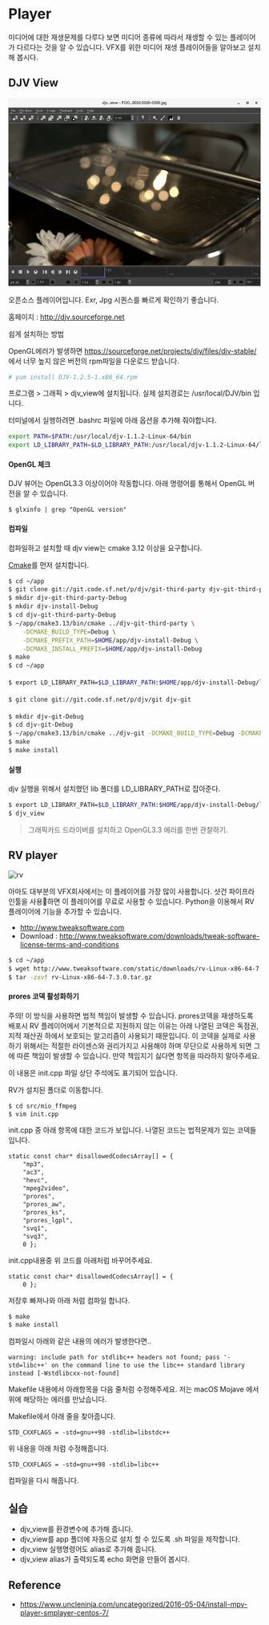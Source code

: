# Player
미디어에 대한 재생문제를 다루다 보면 미디어 종류에 따라서 재생할 수 있는 플레이어가 다르다는 것을 알 수 있습니다.
VFX를 위한 미디어 재생 플레이어들을 알아보고 설치해 봅시다.

## DJV View
![djvview](../figures/djvview.png)

오픈소스 플레이어입니다. Exr, Jpg 시퀀스를 빠르게 확인하기 좋습니다.

홈페이지 : http://djv.sourceforge.net

쉽게 설치하는 방법

OpenGL에러가 발생하면 https://sourceforge.net/projects/djv/files/djv-stable/ 에서 너무 높지 않은 버전의 rpm파일을 다운로드 받습니다.

```bash
# yum install DJV-1.2.5-1.x86_64.rpm
```

프로그램 > 그래픽 > djv_view에 설치됩니다.
실제 설치경로는 /usr/local/DJV/bin 입니다.

터미널에서 실행하려면 .bashrc 파일에 아래 옵션을 추가해 줘야합니다.

```bash
export PATH=$PATH:/usr/local/djv-1.1.2-Linux-64/bin
export LD_LIBRARY_PATH=$LD_LIBRARY_PATH:/usr/local/djv-1.1.2-Linux-64/lib
```

#### OpenGL 체크
DJV 뷰어는 OpenGL3.3 이상이어야 작동합니다. 아래 명령어를 통해서 OpenGL 버전을 알 수 있습니다.
```
$ glxinfo | grep "OpenGL version"
```

#### 컴파일
컴파일하고 설치할 때 djv view는 cmake 3.12 이상을 요구합니다.

[Cmake](cmake.md)를 먼저 설치합니다.

```bash
$ cd ~/app
$ git clone git://git.code.sf.net/p/djv/git-third-party djv-git-third-party
$ mkdir djv-git-third-party-Debug
$ mkdir djv-install-Debug
$ cd djv-git-third-party-Debug
$ ~/app/cmake3.13/bin/cmake ../djv-git-third-party \
    -DCMAKE_BUILD_TYPE=Debug \
    -DCMAKE_PREFIX_PATH=$HOME/app/djv-install-Debug \
    -DCMAKE_INSTALL_PREFIX=$HOME/app/djv-install-Debug
$ make
$ cd ~/app

$ export LD_LIBRARY_PATH=$LD_LIBRARY_PATH:$HOME/app/djv-install-Debug/lib

$ git clone git://git.code.sf.net/p/djv/git djv-git

$ mkdir djv-git-Debug
$ cd djv-git-Debug
$ ~/app/cmake3.13/bin/cmake ../djv-git -DCMAKE_BUILD_TYPE=Debug -DCMAKE_PREFIX_PATH=$HOME/app/djv-install-Debug -DDJV_THIRD_PARTY=$HOME/app/djv-install-Debug
$ make
$ make install
```

#### 실행
djv 실행을 위해서 설치했던 lib 폴더를 LD_LIBRARY_PATH로 잡아준다.

```bash
$ export LD_LIBRARY_PATH=$LD_LIBRARY_PATH:$HOME/app/djv-install-Debug/lib
$ djv_view
```

> 그래픽카드 드라이버를 설치하고 OpenGL3.3 에러를 한번 관찰하기.

## RV player

![rv](https://d2.alternativeto.net/dist/s/65d5a1c2-d8bc-e011-9727-0025902c7e73_2_full.jpg?format=jpg&width=1600&height=1600&mode=min&upscale=false)

아마도 대부분의 VFX회사에서는 이 플레이어를 가장 많이 사용합니다.
샷건 파이프라인툴을 사용하면 이 플레이어를 무료로 사용할 수 있습니다.
Python을 이용해서 RV 플레이어에 기능을 추가할 수 있습니다.

- http://www.tweaksoftware.com
- Download : http://www.tweaksoftware.com/downloads/tweak-software-license-terms-and-conditions

```bash
$ cd ~/app
$ wget http://www.tweaksoftware.com/static/downloads/rv-Linux-x86-64-7.3.0.tar.gz
$ tar -zxvf rv-Linux-x86-64-7.3.0.tar.gz
```

#### prores 코덱 활성화하기
주의! 이 방식을 사용하면 법적 책임이 발생할 수 있습니다.
prores코덱을 재생하도록 배포시 RV 플레이어에서 기본적으로 지원하지 않는 이유는
아래 나열된 코덱은 독점권, 지적 재산권 하에서 보호되는 알고리즘이 사용되기 때문입니다.
이 코덱을 실제로 사용하기 위해서는 적절한 라이센스와 권리가지고 사용해야 하며 무단으로 사용하게 되면 그에 따른 책임이 발생할 수 있습니다.
만약 책임지기 싫다면 항목을 따라하지 말아주세요.

이 내용은 init.cpp 파일 상단 주석에도 표기되어 있습니다.

RV가 설치된 폴더로 이동합니다.

```
$ cd src/mio_ffmpeg
$ vim init.cpp
```

init.cpp 중 아래 항목에 대한 코드가 보입니다. 나열된 코드는 법적문제가 있는 코덱들입니다.
```
static const char* disallowedCodecsArray[] = {
    "mp3",
    "ac3",
    "hevc",
    "mpeg2video",
    "prores",
    "prores_aw",
    "prores_ks",
    "prores_lgpl",
    "svq1",
    "svq3",
    0 };
```

init.cpp내용중 위 코드를 아래처럼 바꾸어주세요.
```
static const char* disallowedCodecsArray[] = {
    0 };
```


저장후 빠져나와 아래 처럼 컴파일 합니다.

```bash
$ make
$ make install
```

컴파일시 아래와 같은 내용의 에러가 발생한다면..

```
warning: include path for stdlibc++ headers not found; pass '-std=libc++' on the command line to use the libc++ standard library instead [-Wstdlibcxx-not-found]
```

Makefile 내용에서 아래항목을 다음 줄처럼 수정해주세요.
저는 macOS Mojave 에서 위에 해당하는 에러를 만났습니다.

Makefile에서 아래 줄을 찾아줍니다.
```
STD_CXXFLAGS = -std=gnu++98 -stdlib=libstdc++
```

위 내용을 아래 처럼 수정해줍니다.
```
STD_CXXFLAGS = -std=gnu++98 -stdlib=libc++
```

컴파일을 다시 해줍니다.

## 실습
- djv_view를 환경변수에 추가해 줍니다.
- djv_view를 app 폴더에 자동으로 설치 할 수 있도록 .sh 파일을 제작합니다.
- djv_view 실행명령어도 alias로 추가해 줍니다.
- djv_view alias가 출력되도록 echo 화면을 만들어 봅시다.

## Reference
- https://www.uncleninja.com/uncategorized/2016-05-04/install-mpv-player-smplayer-centos-7/

